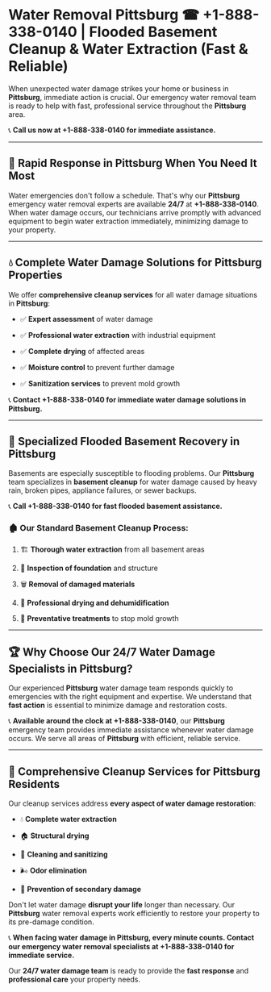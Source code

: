 # Water Removal Pittsburg ☎ +1-888-338-0140 | Flooded Basement Cleanup & Water Extraction (Fast & Reliable)

When unexpected water damage strikes your home or business in **Pittsburg**, immediate action is crucial. Our emergency water removal team is ready to help with fast, professional service throughout the **Pittsburg** area. 

📞 **Call us now at +1-888-338-0140 for immediate assistance.**
---
## 🚀 Rapid Response in Pittsburg When You Need It Most
Water emergencies don't follow a schedule. That's why our **Pittsburg** emergency water removal experts are available **24/7** at **+1-888-338-0140**. When water damage occurs, our technicians arrive promptly with advanced equipment to begin water extraction immediately, minimizing damage to your property.
---
## 💧 Complete Water Damage Solutions for Pittsburg Properties
We offer **comprehensive cleanup services** for all water damage situations in **Pittsburg**:
- ✅ **Expert assessment** of water damage  
- ✅ **Professional water extraction** with industrial equipment  
- ✅ **Complete drying** of affected areas  
- ✅ **Moisture control** to prevent further damage  
- ✅ **Sanitization services** to prevent mold growth  
📞 **Contact +1-888-338-0140 for immediate water damage solutions in Pittsburg.**
---
## 🌊 Specialized Flooded Basement Recovery in Pittsburg
Basements are especially susceptible to flooding problems. Our **Pittsburg** team specializes in **basement cleanup** for water damage caused by heavy rain, broken pipes, appliance failures, or sewer backups. 
📞 **Call +1-888-338-0140 for fast flooded basement assistance.**
### 🏚️ Our Standard Basement Cleanup Process:
1. 🏗️ **Thorough water extraction** from all basement areas  
2. 🔎 **Inspection of foundation** and structure  
3. 🗑️ **Removal of damaged materials**  
4. 💨 **Professional drying and dehumidification**  
5. 🚫 **Preventative treatments** to stop mold growth  
---
## 🏆 Why Choose Our 24/7 Water Damage Specialists in Pittsburg?
Our experienced **Pittsburg** water damage team responds quickly to emergencies with the right equipment and expertise. We understand that **fast action** is essential to minimize damage and restoration costs.
📞 **Available around the clock at +1-888-338-0140**, our **Pittsburg** emergency team provides immediate assistance whenever water damage occurs. We serve all areas of **Pittsburg** with efficient, reliable service.
---
## 🧹 Comprehensive Cleanup Services for Pittsburg Residents
Our cleanup services address **every aspect of water damage restoration**:
- 💧 **Complete water extraction**  
- 🏠 **Structural drying**  
- 🧼 **Cleaning and sanitizing**  
- 🌬️ **Odor elimination**  
- 🚫 **Prevention of secondary damage**  
Don't let water damage **disrupt your life** longer than necessary. Our **Pittsburg** water removal experts work efficiently to restore your property to its pre-damage condition.
📞 **When facing water damage in Pittsburg, every minute counts. Contact our emergency water removal specialists at +1-888-338-0140 for immediate service.**
Our **24/7 water damage team** is ready to provide the **fast response** and **professional care** your property needs.
